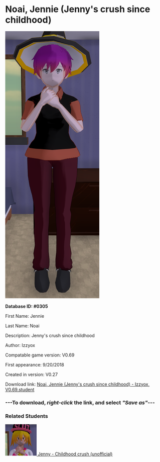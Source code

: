 # Noai, Jennie (Jenny's crush since childhood)

<img src="../../Files/Images/Noai, Jennie (Jenny's crush since childhood).png" title="Noai, Jennie (Jenny's crush since childhood) - Izzyox, V0.69">

**Database ID: #0305**

First Name: Jennie

Last Name: Noai

Description: Jenny's crush since childhood

Author: Izzyox

Compatable game version: V0.69

First appearance: 9/20/2018

Created in version: V0.27

Download link: <a href="https://raw.githubusercontent.com/Arbiter1223/Daigaku-Gurashi-Custom-Students/master/Files/Student%20Files/Noai%2C%20Jennie%20(Jenny's%20crush%20since%20childhood)%20-%20Izzyox%2C%20V0.69.student">Noai, Jennie (Jenny's crush since childhood) - Izzyox, V0.69.student</a>

### ---**To download, _right-click_ the link, and select _"Save as"_**---

### Related Students

<a href="Cummings, Jenny (A fun and friendly pervert).md"><img src="../../Files/Thumbs/Cummings, Jenny (A fun and friendly pervert).png" height="100" width="100" title="Cummings, Jenny (A fun and friendly pervert) - YamiToast, V0.69"></a><a href="Cummings, Jenny (A fun and friendly pervert).md"> Jenny - Childhood crush (unofficial)</a>

